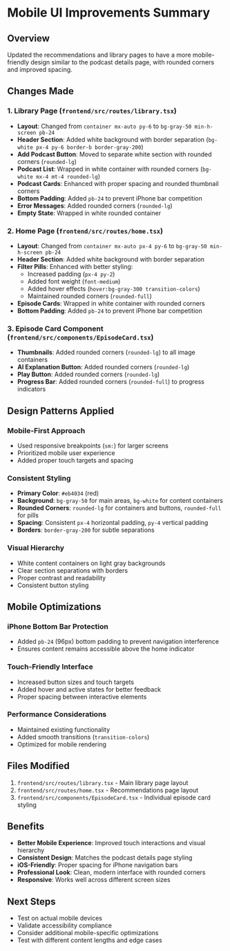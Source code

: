 # Mobile UI Improvements Summary

## Overview

Updated the recommendations and library pages to have a more mobile-friendly design similar to the podcast details page, with rounded corners and improved spacing.

## Changes Made

### 1. Library Page (`frontend/src/routes/library.tsx`)

- **Layout**: Changed from `container mx-auto py-6` to `bg-gray-50 min-h-screen pb-24`
- **Header Section**: Added white background with border separation (`bg-white px-4 py-6 border-b border-gray-200`)
- **Add Podcast Button**: Moved to separate white section with rounded corners (`rounded-lg`)
- **Podcast List**: Wrapped in white container with rounded corners (`bg-white mx-4 mt-4 rounded-lg`)
- **Podcast Cards**: Enhanced with proper spacing and rounded thumbnail corners
- **Bottom Padding**: Added `pb-24` to prevent iPhone bar competition
- **Error Messages**: Added rounded corners (`rounded-lg`)
- **Empty State**: Wrapped in white rounded container

### 2. Home Page (`frontend/src/routes/home.tsx`)

- **Layout**: Changed from `container mx-auto px-4 py-6` to `bg-gray-50 min-h-screen pb-24`
- **Header Section**: Added white background with border separation
- **Filter Pills**: Enhanced with better styling:
  - Increased padding (`px-4 py-2`)
  - Added font weight (`font-medium`)
  - Added hover effects (`hover:bg-gray-300 transition-colors`)
  - Maintained rounded corners (`rounded-full`)
- **Episode Cards**: Wrapped in white container with rounded corners
- **Bottom Padding**: Added `pb-24` to prevent iPhone bar competition

### 3. Episode Card Component (`frontend/src/components/EpisodeCard.tsx`)

- **Thumbnails**: Added rounded corners (`rounded-lg`) to all image containers
- **AI Explanation Button**: Added rounded corners (`rounded-lg`)
- **Play Button**: Added rounded corners (`rounded-lg`)
- **Progress Bar**: Added rounded corners (`rounded-full`) to progress indicators

## Design Patterns Applied

### Mobile-First Approach

- Used responsive breakpoints (`sm:`) for larger screens
- Prioritized mobile user experience
- Added proper touch targets and spacing

### Consistent Styling

- **Primary Color**: `#eb4034` (red)
- **Background**: `bg-gray-50` for main areas, `bg-white` for content containers
- **Rounded Corners**: `rounded-lg` for containers and buttons, `rounded-full` for pills
- **Spacing**: Consistent `px-4` horizontal padding, `py-4` vertical padding
- **Borders**: `border-gray-200` for subtle separations

### Visual Hierarchy

- White content containers on light gray backgrounds
- Clear section separations with borders
- Proper contrast and readability
- Consistent button styling

## Mobile Optimizations

### iPhone Bottom Bar Protection

- Added `pb-24` (96px) bottom padding to prevent navigation interference
- Ensures content remains accessible above the home indicator

### Touch-Friendly Interface

- Increased button sizes and touch targets
- Added hover and active states for better feedback
- Proper spacing between interactive elements

### Performance Considerations

- Maintained existing functionality
- Added smooth transitions (`transition-colors`)
- Optimized for mobile rendering

## Files Modified

1. `frontend/src/routes/library.tsx` - Main library page layout
2. `frontend/src/routes/home.tsx` - Recommendations page layout
3. `frontend/src/components/EpisodeCard.tsx` - Individual episode card styling

## Benefits

- **Better Mobile Experience**: Improved touch interactions and visual hierarchy
- **Consistent Design**: Matches the podcast details page styling
- **iOS-Friendly**: Proper spacing for iPhone navigation bars
- **Professional Look**: Clean, modern interface with rounded corners
- **Responsive**: Works well across different screen sizes

## Next Steps

- Test on actual mobile devices
- Validate accessibility compliance
- Consider additional mobile-specific optimizations
- Test with different content lengths and edge cases
